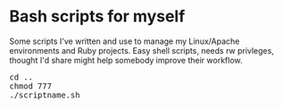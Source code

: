 # Bash scripts for myself
Some scripts I've written and use to manage my Linux/Apache environments and Ruby projects. Easy shell scripts, needs rw privleges, thought I'd share might help somebody improve their workflow. 

<pre>
cd .. 
chmod 777
./scriptname.sh</pre>
